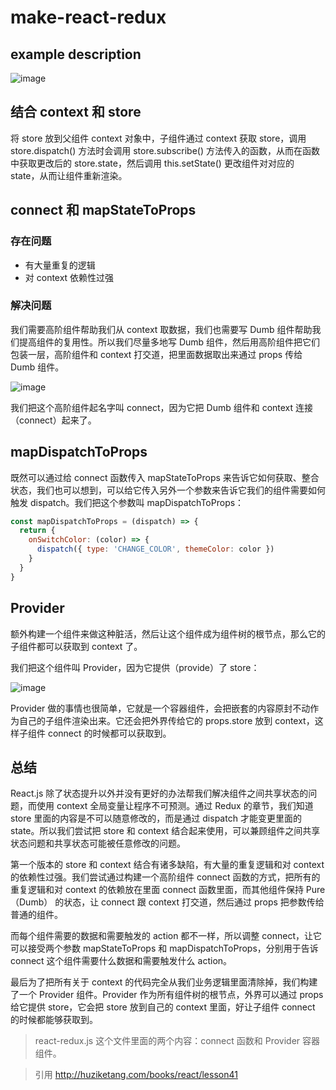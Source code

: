 # make-react-redux

## example description

![image](https://ae01.alicdn.com/kf/U8a6a65bc19ef4d1da30743b5d7758227C.jpg)

## 结合 context 和 store

将 store 放到父组件 context 对象中，子组件通过 context 获取 store，调用 store.dispatch() 方法时会调用 store.subscribe() 方法传入的函数，从而在函数中获取更改后的 store.state，然后调用 this.setState() 更改组件对对应的 state，从而让组件重新渲染。

## connect 和 mapStateToProps

### 存在问题

- 有大量重复的逻辑
- 对 context 依赖性过强

### 解决问题

我们需要高阶组件帮助我们从 context 取数据，我们也需要写 Dumb 组件帮助我们提高组件的复用性。所以我们尽量多地写 Dumb 组件，然后用高阶组件把它们包装一层，高阶组件和 context 打交道，把里面数据取出来通过 props 传给 Dumb 组件。

![image](https://ae01.alicdn.com/kf/U82acf931211e4fa2a3794e7d7724dd22o.jpg)

我们把这个高阶组件起名字叫 connect，因为它把 Dumb 组件和 context 连接（connect）起来了。

## mapDispatchToProps

既然可以通过给 connect 函数传入 mapStateToProps 来告诉它如何获取、整合状态，我们也可以想到，可以给它传入另外一个参数来告诉它我们的组件需要如何触发 dispatch。我们把这个参数叫 mapDispatchToProps：

```js
const mapDispatchToProps = (dispatch) => {
  return {
    onSwitchColor: (color) => {
      dispatch({ type: 'CHANGE_COLOR', themeColor: color })
    }
  }
}
```

## Provider

额外构建一个组件来做这种脏活，然后让这个组件成为组件树的根节点，那么它的子组件都可以获取到 context 了。

我们把这个组件叫 Provider，因为它提供（provide）了 store：

![image](https://ae01.alicdn.com/kf/U831d23661a52446ba6358b67a785ab3bT.jpg)

Provider 做的事情也很简单，它就是一个容器组件，会把嵌套的内容原封不动作为自己的子组件渲染出来。它还会把外界传给它的 props.store 放到 context，这样子组件 connect 的时候都可以获取到。

## 总结

React.js 除了状态提升以外并没有更好的办法帮我们解决组件之间共享状态的问题，而使用 context 全局变量让程序不可预测。通过 Redux 的章节，我们知道 store 里面的内容是不可以随意修改的，而是通过 dispatch 才能变更里面的 state。所以我们尝试把 store 和 context 结合起来使用，可以兼顾组件之间共享状态问题和共享状态可能被任意修改的问题。

第一个版本的 store 和 context 结合有诸多缺陷，有大量的重复逻辑和对 context 的依赖性过强。我们尝试通过构建一个高阶组件 connect 函数的方式，把所有的重复逻辑和对 context 的依赖放在里面 connect 函数里面，而其他组件保持 Pure（Dumb） 的状态，让 connect 跟 context 打交道，然后通过 props 把参数传给普通的组件。

而每个组件需要的数据和需要触发的 action 都不一样，所以调整 connect，让它可以接受两个参数 mapStateToProps 和 mapDispatchToProps，分别用于告诉 connect 这个组件需要什么数据和需要触发什么 action。

最后为了把所有关于 context 的代码完全从我们业务逻辑里面清除掉，我们构建了一个 Provider 组件。Provider 作为所有组件树的根节点，外界可以通过 props 给它提供 store，它会把 store 放到自己的 context 里面，好让子组件 connect 的时候都能够获取到。

> react-redux.js 这个文件里面的两个内容：connect 函数和 Provider 容器组件。

> 引用 http://huziketang.com/books/react/lesson41